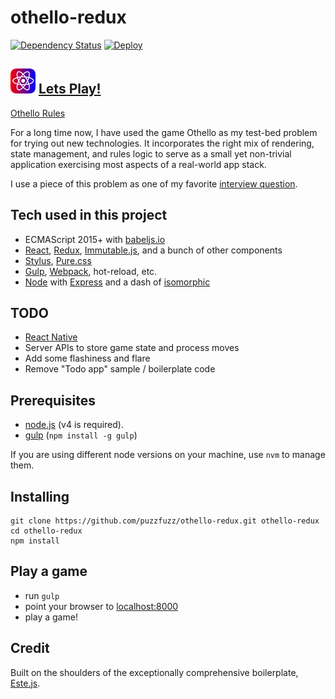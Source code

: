 # othello-redux

[![Dependency Status](https://david-dm.org/puzzfuzz/othello-redux.svg)](https://david-dm.org/puzzfuzz/othello-redux)
[![Deploy](https://www.herokucdn.com/deploy/button.svg)](https://heroku.com/deploy)

## <img src="https://raw.githubusercontent.com/puzzfuzz/othello-redux/master/assets/img/Icon-76.png" alt="othello-redux-icon" style="width: 40px;"/> [Lets Play!](https://othello-redux.herokuapp.com/)

[Othello Rules](http://www.wikihow.com/Play-Othello)

For a long time now, I have used the game Othello as my test-bed problem for trying out new technologies. It incorporates the right mix of rendering, state management, and rules logic to serve as a small yet non-trivial application exercising most aspects of a real-world app stack.

I use a piece of this problem as one of my favorite [interview question](http://jsfiddle.net/chris_puzzo/0e6xo42r/).

## Tech used in this project


- ECMAScript 2015+ with [babeljs.io](https://babeljs.io/)
- [React](https://facebook.github.io/react/), [Redux](https://github.com/rackt/redux), [Immutable.js](https://facebook.github.io/immutable-js/), and a bunch of other components
- [Stylus](https://learnboost.github.io/stylus/), [Pure.css](http://purecss.io/)
- [Gulp](http://gulpjs.com/), [Webpack](https://webpack.github.io/), hot-reload, etc.
- [Node](https://nodejs.org/en/) with [Express](http://expressjs.com/) and a dash of [isomorphic](http://isomorphic.net/)

## TODO

- [React Native](https://facebook.github.io/react-native/)
- Server APIs to store game state and process moves
- Add some flashiness and flare
- Remove "Todo app" sample / boilerplate code

## Prerequisites

- [node.js](http://nodejs.org) (v4 is required).
- [gulp](http://gulpjs.com/) (`npm install -g gulp`)

If you are using different node versions on your machine, use `nvm` to manage them.
## Installing

```shell
git clone https://github.com/puzzfuzz/othello-redux.git othello-redux
cd othello-redux
npm install
```

## Play a game

- run `gulp`
- point your browser to [localhost:8000](http://localhost:8000)
- play a game!


## Credit

Built on the shoulders of the exceptionally comprehensive boilerplate, [Este.js](https://github.com/este/este).
